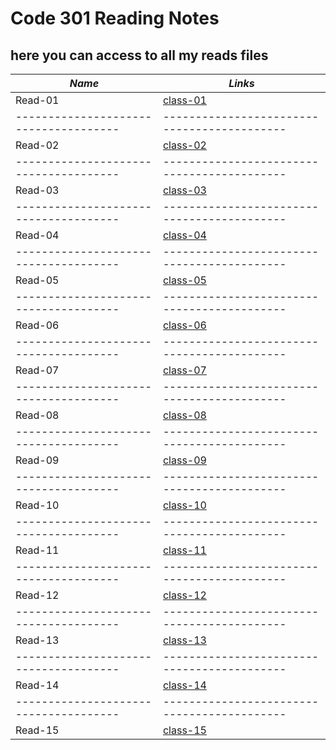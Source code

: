 # Code 301 Reading Notes
## here you can access to all my reads files

***Name***                           | *Links*
-------------------------------------|-------------------------------------------
Read-01                              | [class-01](https://osamamousa204.github.io/reading-notes-301/class-01)
-------------------------------------|-------------------------------------------
Read-02                              | [class-02](https://osamamousa204.github.io/reading-notes-301/class-02)
-------------------------------------|-------------------------------------------
Read-03                              | [class-03](https://osamamousa204.github.io/reading-notes-301/class-03)
-------------------------------------|-------------------------------------------
Read-04                              | [class-04](https://osamamousa204.github.io/reading-notes-301/class-04)
-------------------------------------|-------------------------------------------
Read-05                              | [class-05](https://osamamousa204.github.io/reading-notes-301/class-05)
-------------------------------------|-------------------------------------------
Read-06                              | [class-06](https://osamamousa204.github.io/reading-notes-301/class-06)
-------------------------------------|-------------------------------------------
Read-07                              | [class-07](https://osamamousa204.github.io/reading-notes-301/class-07)
-------------------------------------|-------------------------------------------
Read-08                              | [class-08](https://osamamousa204.github.io/reading-notes-301/class-08)
-------------------------------------|-------------------------------------------
Read-09                              | [class-09](https://osamamousa204.github.io/reading-notes-301/class-09)
-------------------------------------|-------------------------------------------
Read-10                              | [class-10](https://osamamousa204.github.io/reading-notes-301/class-10)
-------------------------------------|-------------------------------------------
Read-11                              | [class-11](https://osamamousa204.github.io/reading-notes-301/class-11)
-------------------------------------|-------------------------------------------
Read-12                              | [class-12](https://osamamousa204.github.io/reading-notes-301/class-12) 
-------------------------------------|-------------------------------------------
Read-13                              | [class-13](#)
-------------------------------------|-------------------------------------------
Read-14                              | [class-14](#)
-------------------------------------|-------------------------------------------
Read-15                              | [class-15](#)

 
